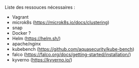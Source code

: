 Liste des ressouces nécessaires :
 - Vagrant
 - microk8s (https://microk8s.io/docs/clustering)
 - snap
 - Docker ?
 - Helm (https://helm.sh/)
 - apache/nginx
 - kubebench (https://github.com/aquasecurity/kube-bench)
 - falco (https://falco.org/docs/getting-started/installation/)
 - kyverno (https://kyverno.io/)